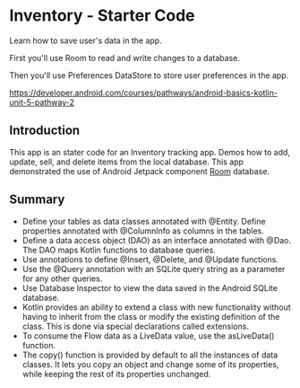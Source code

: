 Inventory - Starter Code
==================================

Learn how to save user's data in the app.

First you'll use Room to read and write changes to a database.

Then you'll use Preferences DataStore to store user preferences in the app.

https://developer.android.com/courses/pathways/android-basics-kotlin-unit-5-pathway-2

Introduction
------------

This app is an stater code for an Inventory tracking app. Demos how to add, update, sell, and delete
items from the local database.
This app demonstrated
the use of Android Jetpack component [Room](https://developer.android.com/training/data-storage/room) database.



Summary
--------------

- Define your tables as data classes annotated with @Entity. Define properties annotated with @ColumnInfo as columns in the tables.
- Define a data access object (DAO) as an interface annotated with @Dao. The DAO maps Kotlin functions to database queries.
- Use annotations to define @Insert, @Delete, and @Update functions.
- Use the @Query annotation with an SQLite query string as a parameter for any other queries.
- Use Database Inspector to view the data saved in the Android SQLite database.
- Kotlin provides an ability to extend a class with new functionality without having to inherit from the class or modify the existing definition of the class. This is done via special declarations called extensions.
- To consume the Flow data as a LiveData value, use the asLiveData() function.
- The copy() function is provided by default to all the instances of data classes. It lets you copy an object and change some of its properties, while keeping the rest of its properties unchanged.
